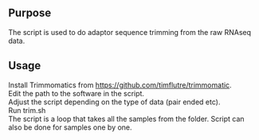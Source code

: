 ## Purpose

The script is used to do adaptor sequence trimming from the raw RNAseq data.

## Usage

Install Trimmomatics from https://github.com/timflutre/trimmomatic. 
\
Edit the path to the software in the script.
\
Adjust the script depending on the type of data (pair ended etc).
\
Run trim.sh
\
The script is a loop that takes all the samples from the folder. 
Script can also be done for samples one by one.
